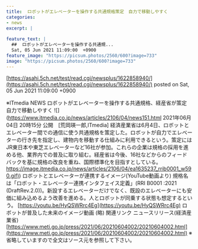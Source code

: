 ```yaml
---
title:  ロボットがエレベーターを操作する共通規格策定　自力で移動しやすく  
categories:
- news
excerpt: |
  
feature_text: |
  ##  ロボットがエレベーターを操作する共通規...
  Sat, 05 Jun 2021 11:09:00  +0900
feature_image: "https://picsum.photos/2560/600?image=733"
image: "https://picsum.photos/2560/600?image=733"
---
```


[https://asahi.5ch.net/test/read.cgi/newsplus/1622858940/](https://asahi.5ch.net/test/read.cgi/newsplus/1622858940/)
posted on Sat, 05 Jun 2021 11:09:00  +0900

<!--more-->

※ITmedia NEWS ロボットがエレベーターを操作する共通規格、経産省が策定　自力で移動しやすく ![](https://www.itmedia.co.jp/news/articles/2106/04/news151.html 2021年06月04日 20時15分 公開　[荒岡瑛一郎,ITmedia] 経済産業省は6月4日、ロボットとエレベーター間での通信に使う共通規格を策定した。ロボットが自力でエレベーターの行き先を指定し、建物内を移動する仕組みに利用できるという。策定にはJR東日本や東芝エレベーターなど16社が参加。これらの企業は規格の採用を進める他、業界内での普及に取り組む。経産省は今後、16社などからのフィードバックを基に規格の改良を重ね、国際標準化を目指すとしている。 [https://image.itmedia.co.jp/news/articles/2106/04/ea1635237_rrib0001_w590.gif)](https://image.itmedia.co.jp/news/articles/2106/04/ea1635237_rrib0001_w590.gif)) ロボットとエレベーターが連携するイメージ(YouTube動画より) 規格名は「ロボット・エレベーター連携インタフェイス定義」(RRI B0001 :2021 (DraftRev.2.0))。新設するエレベーターだけでなく、既設のエレベーターにも安価に組み込めるよう改善を進める。人とロボットが同乗する状態も想定するという。 [https://youtu.be/HyQSWRrc4Eg](https://youtu.be/HyQSWRrc4Eg) ロボットが普及した未来のイメージ動画 (略) 関連リンク ニュースリリース(経済産業省) [https://www.meti.go.jp/press/2021/06/20210604002/20210604002.html](https://www.meti.go.jp/press/2021/06/20210604002/20210604002.html) ※省略していますので全文はソース元を参照して下さい。
